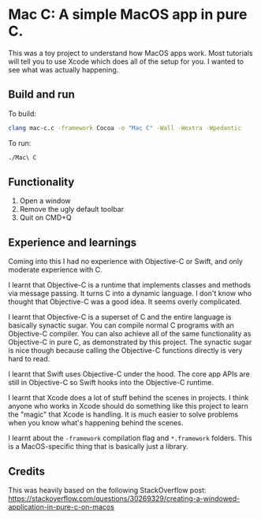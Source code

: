 # Mac C: A simple MacOS app in pure C.
This was a toy project to understand how MacOS apps work. Most tutorials will tell you to use Xcode which does all of the setup for you. I wanted to see what was actually happening.

## Build and run
To build:
```sh
clang mac-c.c -framework Cocoa -o "Mac C" -Wall -Wextra -Wpedantic
```

To run:
```sh
./Mac\ C
```

## Functionality
1. Open a window
2. Remove the ugly default toolbar
3. Quit on CMD+Q

## Experience and learnings
Coming into this I had no experience with Objective-C or Swift, and only moderate experience with C.

I learnt that Objective-C is a runtime that implements classes and methods via message passing. It turns C into a dynamic language. I don't know who thought that Objective-C was a good idea. It seems overly complicated.

I learnt that Objective-C is a superset of C and the entire language is basically synactic sugar. You can compile normal C programs with an Objective-C compiler. You can also achieve all of the same functionality as Objective-C in pure C, as demonstrated by this project. The synactic sugar is nice though because calling the Objective-C functions directly is very hard to read.

I learnt that Swift uses Objective-C under the hood. The core app APIs are still in Objective-C so Swift hooks into the Objective-C runtime.

I learnt that Xcode does a lot of stuff behind the scenes in projects. I think anyone who works in Xcode should do something like this project to learn the "magic" that Xcode is handling. It is much easier to solve problems when you know what's happening behind the scenes.

I learnt about the `-framework` compilation flag and `*.framework` folders. This is a MacOS-specific thing that is basically just a library.

## Credits
This was heavily based on the following StackOverflow post:
https://stackoverflow.com/questions/30269329/creating-a-windowed-application-in-pure-c-on-macos
